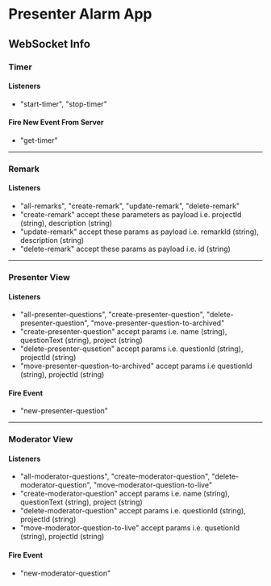 # Presenter Alarm App

## WebSocket Info

### Timer

#### Listeners

- "start-timer", "stop-timer"

#### Fire New Event From Server

- "get-timer"

---

### Remark

#### Listeners

- "all-remarks", "create-remark", "update-remark", "delete-remark"
- "create-remark" accept these parameters as payload i.e. projectId (string), description (string)
- "update-remark" accept these params as payload i.e. remarkId (string), description (string)
- "delete-remark" accept these params as payload i.e. id (string)

---

### Presenter View

#### Listeners

- "all-presenter-questions", "create-presenter-question", "delete-presenter-question", "move-presenter-question-to-archived"
- "create-presenter-question" accept params i.e. name (string), questionText (string), project (string)
- "delete-presenter-qusetion" accept params i.e. questionId (string), projectId (string)
- "move-presenter-question-to-archived" accept params i.e questionId (string), projectId (string)

#### Fire Event

- "new-presenter-question"

---

### Moderator View

#### Listeners

- "all-moderator-questions", "create-moderator-question", "delete-moderator-question", "move-moderator-question-to-live"
- "create-moderator-question" accept params i.e. name (string), questionText (string), project (string)
- "delete-moderator-question" accept params i.e. questionId (string), projectId (string)
- "move-moderator-question-to-live" accept params i.e. qusetionId (string), projectId (string)

#### Fire Event

- "new-moderator-question"
